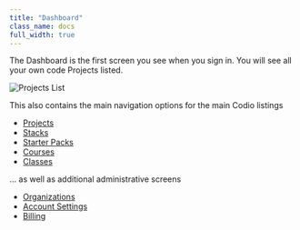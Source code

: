 ```yaml
---
title: "Dashboard"
class_name: docs
full_width: true
---
```


The Dashboard is the first screen you see when you sign in. You will see all your own code Projects listed.

![Projects List](/img/docs/projects_list.png)

This also contains the main navigation options for the main Codio listings

- [Projects](/docs/dashboard/projects/)
- [Stacks](/docs/quickstart/stacks/)
- [Starter Packs](/docs/quickstart/packs/)
- [Courses](/docs/quickstart/Tutorials/)
- [Classes](/docs/dashboard/classroom/)

... as well as additional administrative screens

- [Organizations](/docs/dashboard/organizations/)
- [Account Settings](/docs/dashboard/settings/)
- [Billing](/docs/dashboard/billing/)


